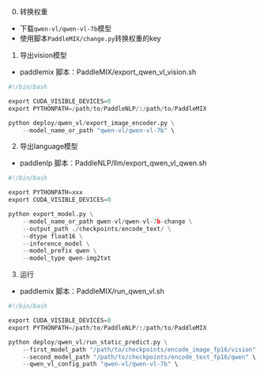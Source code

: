 0. 转换权重

* 下载`qwen-vl/qwen-vl-7b`模型
* 使用脚本`PaddleMIX/change.py`转换权重的key

1. 导出vision模型

* paddlemix 脚本：PaddleMIX/export_qwen_vl_vision.sh

```python
#!/bin/bash

export CUDA_VISIBLE_DEVICES=0
export PYTHONPATH=/path/to/PaddleNLP/:/path/to/PaddleMIX

python deploy/qwen_vl/export_image_encoder.py \
    --model_name_or_path "qwen-vl/qwen-vl-7b" \
```

2. 导出language模型

* paddlenlp 脚本：PaddleNLP/llm/export_qwen_vl_qwen.sh

```python
#!/bin/bash

export PYTHONPATH=xxx
export CUDA_VISIBLE_DEVICES=0

python export_model.py \
    --model_name_or_path qwen-vl/qwen-vl-7b-change \
    --output_path ./checkpoints/encode_text/ \
    --dtype float16 \
    --inference_model \
    --model_prefix qwen \
    --model_type qwen-img2txt
```

3. 运行

* paddlemix 脚本：PaddleMIX/run_qwen_vl.sh

```python
#!/bin/bash

export CUDA_VISIBLE_DEVICES=0
export PYTHONPATH=/path/to/PaddleNLP/:/path/to/PaddleMIX

python deploy/qwen_vl/run_static_predict.py \
    --first_model_path "/path/to/checkpoints/encode_image_fp16/vision" \
    --second_model_path "/path/to/checkpoints/encode_text_fp16/qwen" \
    --qwen_vl_config_path "qwen-vl/qwen-vl-7b" \
```